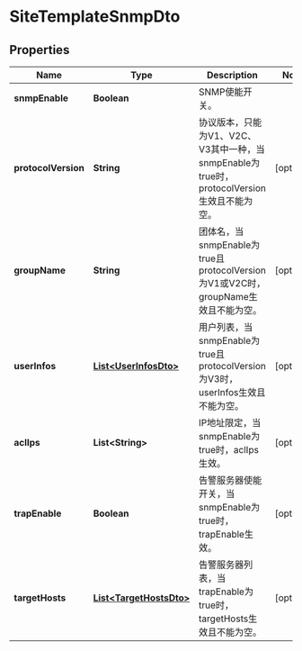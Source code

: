 
# SiteTemplateSnmpDto

## Properties
Name | Type | Description | Notes
------------ | ------------- | ------------- | -------------
**snmpEnable** | **Boolean** | SNMP使能开关。 | 
**protocolVersion** | **String** | 协议版本，只能为V1、V2C、V3其中一种，当snmpEnable为true时，protocolVersion生效且不能为空。 |  [optional]
**groupName** | **String** | 团体名，当snmpEnable为true且protocolVersion为V1或V2C时，groupName生效且不能为空。 |  [optional]
**userInfos** | [**List&lt;UserInfosDto&gt;**](UserInfosDto.md) | 用户列表，当snmpEnable为true且protocolVersion为V3时，userInfos生效且不能为空。 |  [optional]
**aclIps** | **List&lt;String&gt;** | IP地址限定，当snmpEnable为true时，aclIps生效。 |  [optional]
**trapEnable** | **Boolean** | 告警服务器使能开关，当snmpEnable为true时，trapEnable生效。 |  [optional]
**targetHosts** | [**List&lt;TargetHostsDto&gt;**](TargetHostsDto.md) | 告警服务器列表，当trapEnable为true时，targetHosts生效且不能为空。 |  [optional]



